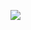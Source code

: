 <!--
**noheat61/noheat61** is a ✨ _special_ ✨ repository because its `README.md` (this file) appears on your GitHub profile.

Here are some ideas to get you started:

- 🔭 I’m currently working on ...
- 🌱 I’m currently learning ...
- 👯 I’m looking to collaborate on ...
- 🤔 I’m looking for help with ...
- 💬 Ask me about ...
- 📫 How to reach me: ...
- 😄 Pronouns: ...
- ⚡ Fun fact: ...
[![Solved.ac Profile](http://mazassumnida.wtf/api/v2/generate_badge?boj=smy4024169)](https://solved.ac/smy4024169/)
-->
<a href="https://solved.ac/profile/smy4024169"><img src="https://github-readme-solvedac-hyp3rflow.vercel.app/api/?handle=smy4024169"></a><br>
